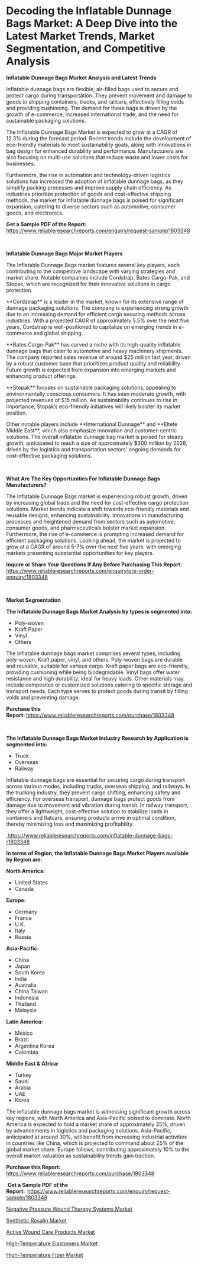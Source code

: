 <p><h1>Decoding the Inflatable Dunnage Bags Market: A Deep Dive into the Latest Market Trends, Market Segmentation, and Competitive Analysis</h1></p><p><strong>Inflatable Dunnage Bags Market Analysis and Latest Trends</strong></p>
<p><p>Inflatable dunnage bags are flexible, air-filled bags used to secure and protect cargo during transportation. They prevent movement and damage to goods in shipping containers, trucks, and railcars, effectively filling voids and providing cushioning. The demand for these bags is driven by the growth of e-commerce, increased international trade, and the need for sustainable packaging solutions.</p><p>The Inflatable Dunnage Bags Market is expected to grow at a CAGR of 12.3% during the forecast period. Recent trends include the development of eco-friendly materials to meet sustainability goals, along with innovations in bag design for enhanced durability and performance. Manufacturers are also focusing on multi-use solutions that reduce waste and lower costs for businesses.</p><p>Furthermore, the rise in automation and technology-driven logistics solutions has increased the adoption of inflatable dunnage bags, as they simplify packing processes and improve supply chain efficiency. As industries prioritize protection of goods and cost-effective shipping methods, the market for inflatable dunnage bags is poised for significant expansion, catering to diverse sectors such as automotive, consumer goods, and electronics.</p></p>
<p><strong>Get a Sample PDF of the Report:&nbsp;</strong> <a href="https://www.reliableresearchreports.com/enquiry/request-sample/1803348?utm_campaign=120&utm_medium=2&utm_source=Github&utm_content=ia&utm_term=10112024&utm_id=inflatable-dunnage-bags">https://www.reliableresearchreports.com/enquiry/request-sample/1803348</a></p>
<p>&nbsp;</p>
<p><strong>Inflatable Dunnage Bags Major Market Players</strong></p>
<p><p>The Inflatable Dunnage Bags market features several key players, each contributing to the competitive landscape with varying strategies and market share. Notable companies include Cordstrap, Bates Cargo-Pak, and Stopak, which are recognized for their innovative solutions in cargo protection.</p><p>**Cordstrap** is a leader in the market, known for its extensive range of dunnage packaging solutions. The company is experiencing strong growth due to an increasing demand for efficient cargo securing methods across industries. With a projected CAGR of approximately 5.5% over the next five years, Cordstrap is well-positioned to capitalize on emerging trends in e-commerce and global shipping.</p><p>**Bates Cargo-Pak** has carved a niche with its high-quality inflatable dunnage bags that cater to automotive and heavy machinery shipments. The company reported sales revenue of around $25 million last year, driven by a robust customer base that prioritizes product quality and reliability. Future growth is expected from expansion into emerging markets and enhancing product offerings.</p><p>**Stopak** focuses on sustainable packaging solutions, appealing to environmentally conscious consumers. It has seen moderate growth, with projected revenues of $15 million. As sustainability continues to rise in importance, Stopak’s eco-friendly initiatives will likely bolster its market position.</p><p>Other notable players include **International Dunnage** and **Eltete Middle East**, which also emphasize innovation and customer-centric solutions. The overall inflatable dunnage bag market is poised for steady growth, anticipated to reach a size of approximately $300 million by 2028, driven by the logistics and transportation sectors' ongoing demands for cost-effective packaging solutions.</p></p>
<p>&nbsp;</p>
<p><strong>What Are The Key Opportunities For Inflatable Dunnage Bags Manufacturers?</strong></p>
<p><p>The Inflatable Dunnage Bags market is experiencing robust growth, driven by increasing global trade and the need for cost-effective cargo protection solutions. Market trends indicate a shift towards eco-friendly materials and reusable designs, enhancing sustainability. Innovations in manufacturing processes and heightened demand from sectors such as automotive, consumer goods, and pharmaceuticals bolster market expansion. Furthermore, the rise of e-commerce is prompting increased demand for efficient packaging solutions. Looking ahead, the market is projected to grow at a CAGR of around 5-7% over the next five years, with emerging markets presenting substantial opportunities for key players.</p></p>
<p><strong>Inquire or Share Your Questions If Any Before Purchasing This Report:</strong> <a href="https://www.reliableresearchreports.com/enquiry/pre-order-enquiry/1803348?utm_campaign=120&utm_medium=2&utm_source=Github&utm_content=ia&utm_term=10112024&utm_id=inflatable-dunnage-bags">https://www.reliableresearchreports.com/enquiry/pre-order-enquiry/1803348</a></p>
<p>&nbsp;</p>
<p><strong>Market Segmentation</strong></p>
<p><strong>The Inflatable Dunnage Bags Market Analysis by types is segmented into:</strong></p>
<p><ul><li>Poly-woven</li><li>Kraft Paper</li><li>Vinyl</li><li>Others</li></ul></p>
<p><p>The inflatable dunnage bags market comprises several types, including poly-woven, Kraft paper, vinyl, and others. Poly-woven bags are durable and reusable, suitable for various cargo. Kraft paper bags are eco-friendly, providing cushioning while being biodegradable. Vinyl bags offer water resistance and high durability, ideal for heavy loads. Other materials may include composites or customized solutions catering to specific storage and transport needs. Each type serves to protect goods during transit by filling voids and preventing damage.</p></p>
<p><strong>Purchase this Report:&nbsp;</strong><a href="https://www.reliableresearchreports.com/purchase/1803348?utm_campaign=120&utm_medium=2&utm_source=Github&utm_content=ia&utm_term=10112024&utm_id=inflatable-dunnage-bags">https://www.reliableresearchreports.com/purchase/1803348</a></p>
<p>&nbsp;</p>
<p><strong>The Inflatable Dunnage Bags Market Industry Research by Application is segmented into:</strong></p>
<p><ul><li>Truck</li><li>Overseas</li><li>Railway</li></ul></p>
<p><p>Inflatable dunnage bags are essential for securing cargo during transport across various modes, including trucks, overseas shipping, and railways. In the trucking industry, they prevent cargo shifting, enhancing safety and efficiency. For overseas transport, dunnage bags protect goods from damage due to movement and vibration during transit. In railway transport, they offer a lightweight, cost-effective solution to stabilize loads in containers and flatcars, ensuring products arrive in optimal condition, thereby minimizing loss and maximizing profitability.</p></p>
<p><a href="https://www.reliableresearchreports.com/inflatable-dunnage-bags-r1803348?utm_campaign=120&utm_medium=2&utm_source=Github&utm_content=ia&utm_term=10112024&utm_id=inflatable-dunnage-bags">&nbsp;https://www.reliableresearchreports.com/inflatable-dunnage-bags-r1803348</a></p>
<p><strong>In terms of Region, the Inflatable Dunnage Bags Market Players available by Region are:</strong></p>
<p>
    <p> <strong> North America: </strong>
        <ul>
            <li>United States</li>
            <li>Canada</li>
        </ul>
        </p> 
    <p> <strong> Europe: </strong>
        <ul>
            <li>Germany</li>
            <li>France</li>
            <li>U.K.</li>
            <li>Italy</li>
            <li>Russia</li>
        </ul>
        </p> 
    <p> <strong> Asia-Pacific: </strong>
        <ul>
            <li>China</li>
            <li>Japan</li>
            <li>South Korea</li>
            <li>India</li>
            <li>Australia</li>
            <li>China Taiwan</li>
            <li>Indonesia</li>
            <li>Thailand</li>
            <li>Malaysia</li>
        </ul>
        </p> 
    <p> <strong> Latin America: </strong>
        <ul>
            <li>Mexico</li>
            <li>Brazil</li>
            <li>Argentina Korea</li>
            <li>Colombia</li>
        </ul>
        </p> 
    <p> <strong> Middle East & Africa: </strong>
        <ul>
            <li>Turkey</li>
            <li>Saudi</li>
            <li>Arabia</li>
            <li>UAE</li>
            <li>Korea</li>
        </ul>
    </p>
    </p>
<p><p>The inflatable dunnage bags market is witnessing significant growth across key regions, with North America and Asia-Pacific poised to dominate. North America is expected to hold a market share of approximately 35%, driven by advancements in logistics and packaging solutions. Asia-Pacific, anticipated at around 30%, will benefit from increasing industrial activities in countries like China, which is projected to command about 25% of the global market share. Europe follows, contributing approximately 10% to the overall market valuation as sustainability trends gain traction.</p></p>
<p><strong>Purchase this Report: </strong><a href="https://www.reliableresearchreports.com/purchase/1803348?utm_campaign=120&utm_medium=2&utm_source=Github&utm_content=ia&utm_term=10112024&utm_id=inflatable-dunnage-bags">https://www.reliableresearchreports.com/purchase/1803348</a></p>
<p>&nbsp;<strong>Get a Sample PDF of the Report:&nbsp;&nbsp;</strong><a href="https://www.reliableresearchreports.com/enquiry/request-sample/1803348?utm_campaign=120&utm_medium=2&utm_source=Github&utm_content=ia&utm_term=10112024&utm_id=inflatable-dunnage-bags">https://www.reliableresearchreports.com/enquiry/request-sample/1803348</a></p>
<p><strong></strong></p>
<p><p><a href="https://issuu.com/reportprime-2/docs/negative-pressure-wound-therapy-sys_583853dfe635d0?utm_campaign=120&utm_medium=2&utm_source=Github&utm_content=ia&utm_term=10112024&utm_id=inflatable-dunnage-bags">Negative Pressure Wound Therapy Systems Market</a></p><p><a href="https://www.linkedin.com/pulse/synthetic-rosalin-market-overview-forecast-2024-2031-detailed-gjihe?utm_campaign=120&utm_medium=2&utm_source=Github&utm_content=ia&utm_term=10112024&utm_id=inflatable-dunnage-bags">Synthetic Rosalin Market</a></p><p><a href="https://issuu.com/reportprime-2/docs/active-wound-care-products-market-s_a6bac889db88c8?utm_campaign=120&utm_medium=2&utm_source=Github&utm_content=ia&utm_term=10112024&utm_id=inflatable-dunnage-bags">Active Wound Care Products Market</a></p><p><a href="https://github.com/ChristianClark406/Market-Research-Report-List-1/blob/main/high-temperature-elastomers-market.md?utm_campaign=120&utm_medium=2&utm_source=Github&utm_content=ia&utm_term=10112024&utm_id=inflatable-dunnage-bags">High-Temperature Elastomers Market</a></p><p><a href="https://github.com/jennyt6m/Market-Research-Report-List-1/blob/main/high-temperature-fiber-market.md?utm_campaign=120&utm_medium=2&utm_source=Github&utm_content=ia&utm_term=10112024&utm_id=inflatable-dunnage-bags">High-Temperature Fiber Market</a></p></p>